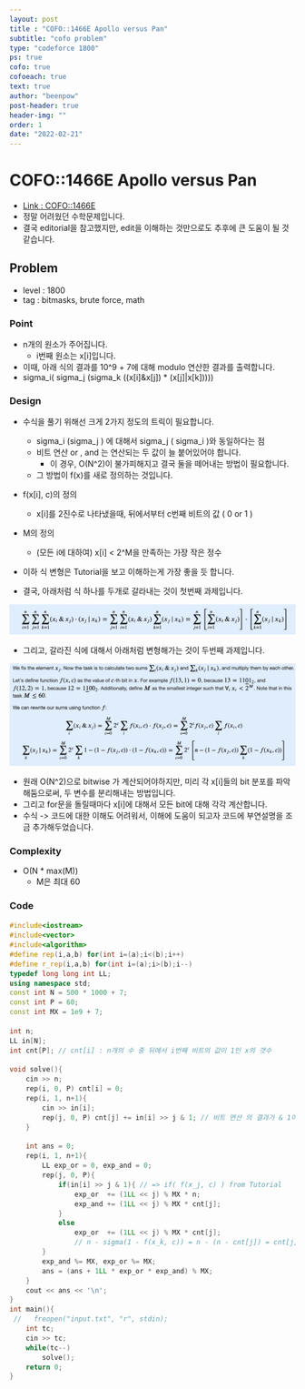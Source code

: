 ```yaml
---
layout: post
title : "COFO::1466E Apollo versus Pan"
subtitle: "cofo problem"
type: "codeforce 1800"
ps: true
cofo: true
cofoeach: true
text: true
author: "beenpow"
post-header: true
header-img: ""
order: 1
date: "2022-02-21"
---
```

# COFO::1466E Apollo versus Pan
- [Link : COFO::1466E](https://codeforces.com/problemset/problem/1466/E)
- 정말 어려웠던 수학문제입니다.
- 결국 editorial을 참고했지만, edit을 이해하는 것만으로도 추후에 큰 도움이 될 것 같습니다.

## Problem 

- level : 1800
- tag : bitmasks, brute force, math

### Point
- n개의 원소가 주어집니다.
  - i번째 원소는 x[i]입니다.
- 이때, 아래 식의 결과를 10^9 + 7에 대해 modulo 연산한 결과를 출력합니다.
- sigma_i( sigma_j (sigma_k ((x[i]&x[j]) * (x[j]|x[k]))))

### Design
- 수식을 풀기 위해선 크게 2가지 정도의 트릭이 필요합니다.
  - sigma_i (sigma_j ) 에 대해서 sigma_j ( sigma_i )와 동일하다는 점
  - 비트 연산 or , and 는 연산되는 두 값이 늘 붙어있어야 합니다.
    - 이 경우, O(N^2)이 불가피해지고 결국 둘을 떼어내는 방법이 필요합니다.
  - 그 방법이 f(x)를 새로 정의하는 것입니다.
- f(x[i], c)의 정의
  - x[i]를 2진수로 나타냈을때, 뒤에서부터 c번째 비트의 값 ( 0 or 1 )
- M의 정의
  - (모든 i에 대하여) x[i] < 2^M을 만족하는 가장 작은 정수

- 이하 식 변형은 Tutorial을 보고 이해하는게 가장 좋을 듯 합니다.
- 결국, 아래처럼 식 하나를 두개로 갈라내는 것이 첫번째 과제입니다.

![img1](/img/2022-02-21-cofo-1466E-1.png)

- 그리고, 갈라진 식에 대해서 아래처럼 변형해가는 것이 두번째 과제입니다.

![img2](/img/2022-02-21-cofo-1466E-2.png)

- 원래 O(N^2)으로 bitwise 가 계산되어야하지만, 미리 각 x[i]들의 bit 분포를 파악해둠으로써, 두 변수를 분리해내는 방법입니다.
- 그리고 for문을 돌릴때마다 x[i]에 대해서 모든 bit에 대해 각각 계산합니다.
- 수식 -> 코드에 대한 이해도 어려워서, 이해에 도움이 되고자 코드에 부연설명을 조금 추가해두었습니다.

### Complexity
- O(N * max(M))
  - M은 최대 60

### Code

```cpp
#include<iostream>
#include<vector>
#include<algorithm>
#define rep(i,a,b) for(int i=(a);i<(b);i++)
#define r_rep(i,a,b) for(int i=(a);i>(b);i--)
typedef long long int LL;
using namespace std;
const int N = 500 * 1000 + 7;
const int P = 60;
const int MX = 1e9 + 7;

int n;
LL in[N];
int cnt[P]; // cnt[i] : n개의 수 중 뒤에서 i번째 비트의 값이 1인 x의 갯수

void solve(){
    cin >> n;
    rep(i, 0, P) cnt[i] = 0;
    rep(i, 1, n+1){
        cin >> in[i];
        rep(j, 0, P) cnt[j] += in[i] >> j & 1; // 비트 연산 의 결과가 & 1이랑 계산된다
    }
    
    int ans = 0;
    rep(i, 1, n+1){
        LL exp_or = 0, exp_and = 0;
        rep(j, 0, P){
            if(in[i] >> j & 1){ // => if( f(x_j, c) ) from Tutorial
                exp_or  += (1LL << j) % MX * n;
                exp_and += (1LL << j) % MX * cnt[j];
            }
            else
                exp_or  += (1LL << j) % MX * cnt[j];
                // n - sigma(1 - f(x_k, c)) = n - (n - cnt[j]) = cnt[j]
        }
        exp_and %= MX, exp_or %= MX;
        ans = (ans + 1LL * exp_or * exp_and) % MX;
    }
    cout << ans << '\n';
}
int main(){
 //   freopen("input.txt", "r", stdin);
    int tc;
    cin >> tc;
    while(tc--)
        solve();
    return 0;
}
```
